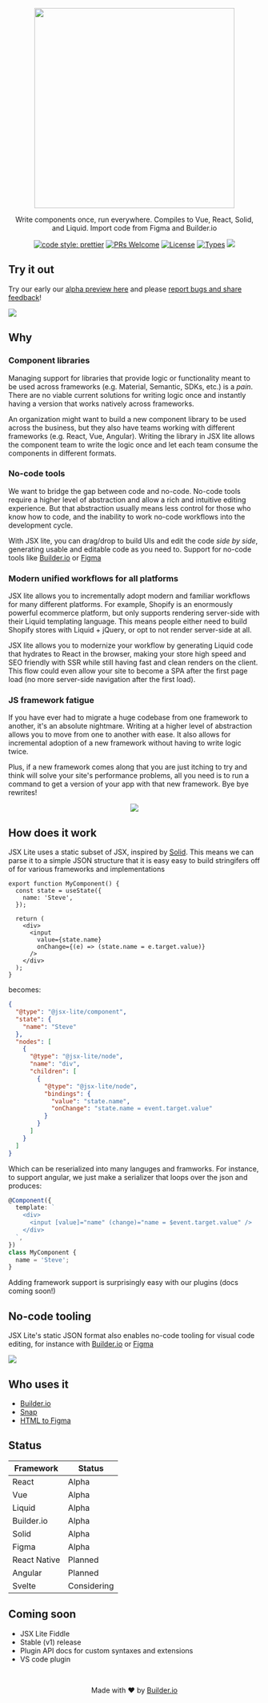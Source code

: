 <p align="center"><img width="400" src="https://cdn.builder.io/api/v1/image/assets%2FYJIGb4i01jvw0SRdL5Bt%2F873aa9bf5d8d4960abbee6d913862e1c"></p>

<p align="center">
  Write components once, run everywhere. Compiles to Vue, React, Solid, and Liquid. Import code from Figma and Builder.io
</p>

<p align="center">
  <a href="https://github.com/prettier/prettier"><img alt="code style: prettier" src="https://img.shields.io/badge/code_style-prettier-ff69b4.svg" /></a>
  <a href="https://github.com/BuilderIO/jsx-lite/pulls"><img alt="PRs Welcome" src="https://img.shields.io/badge/PRs-welcome-brightgreen.svg" /></a>
  <a href="https://github.com/BuilderIO/jsx-lite"><img alt="License" src="https://img.shields.io/github/license/BuilderIO/jsx-lite" /></a>
  <a href="https://www.npmjs.com/package/@jsx-lite/core"><img alt="Types" src="https://img.shields.io/npm/types/@jsx-lite/core" /></a>
  <a href="https://www.npmjs.com/package/@jsx-lite/core" rel="nofollow"><img src="https://img.shields.io/npm/v/@jsx-lite/core.svg?sanitize=true"></a>
</p>

## Try it out

Try our early our [alpha preview here](https://jsx-lite.builder.io/) and please [report bugs and share feedback](https://github.com/BuilderIO/jsx-lite/issues)!

<a href="https://jsx-lite.builder.io" target="_blank" rel="noopenner">
<img src="https://imgur.com/H1WTtGe.gif" />
</a>

## Why

### Component libraries

Managing support for libraries that provide logic or functionality meant to be used across frameworks (e.g. Material, Semantic, SDKs, etc.) is a _pain_. There are no viable current solutions for writing logic once and instantly having a version that works natively across frameworks.

An organization might want to build a new component library to be used across the business, but they also have teams working with different frameworks (e.g. React, Vue, Angular). Writing the library in JSX lite allows the component team to write the logic once and let each team consume the components in different formats.

### No-code tools

We want to bridge the gap between code and no-code. No-code tools require a higher level of abstraction and allow a rich and intuitive editing experience. But that abstraction usually means less control for those who know how to code, and the inability to work no-code workflows into the development cycle.

With JSX lite, you can drag/drop to build UIs and edit the code _side by side_, generating usable and editable code as you need to. Support for no-code tools like [Builder.io](https://github.com/builderio/builder) or [Figma](https://github.com/BuilderIO/html-to-figma)

### Modern unified workflows for all platforms

JSX lite allows you to incrementally adopt modern and familiar workflows for many different platforms. For example, Shopify is an enormously powerful ecommerce platform, but only supports rendering server-side with their Liquid templating language. This means people either need to build Shopify stores with Liquid + jQuery, or opt to not render server-side at all.

JSX lite allows you to modernize your workflow by generating Liquid code that hydrates to React in the browser, making your store high speed and SEO friendly with SSR while still having fast and clean renders on the client. This flow could even allow your site to become a SPA after the first page load (no more server-side navigation after the first load).

### JS framework fatigue

If you have ever had to migrate a huge codebase from one framework to another, it's an absolute nightmare. Writing at a higher level of abstraction allows you to move from one to another with ease. It also allows for incremental adoption of a new framework without having to write logic twice.

Plus, if a new framework comes along that you are just itching to try and think will solve your site's performance problems, all you need is to run a command to get a version of your app with that new framework. Bye bye rewrites!

<p align="center">
<img src="https://cdn.builder.io/api/v1/image/assets%2FYJIGb4i01jvw0SRdL5Bt%2Fe1885f0ff4674d20a241690e479611f9" />
</p>

## How does it work

JSX Lite uses a static subset of JSX, inspired by [Solid](https://github.com/ryansolid/solid/blob/master/documentation/rendering.md). This means we can parse it to a simple JSON structure that it is easy easy to build stringifers off of for various frameworks and implementations

```tsx
export function MyComponent() {
  const state = useState({
    name: 'Steve',
  });

  return (
    <div>
      <input
        value={state.name}
        onChange={(e) => (state.name = e.target.value)}
      />
    </div>
  );
}
```

becomes:

```json
{
  "@type": "@jsx-lite/component",
  "state": {
    "name": "Steve"
  },
  "nodes": [
    {
      "@type": "@jsx-lite/node",
      "name": "div",
      "children": [
        {
          "@type": "@jsx-lite/node",
          "bindings": {
            "value": "state.name",
            "onChange": "state.name = event.target.value"
          }
        }
      ]
    }
  ]
}
```

Which can be reserialized into many languges and framworks. For instance, to support angular, we just make a serializer that loops over the json and produces:

```ts
@Component({
  template: `
    <div>
      <input [value]="name" (change)="name = $event.target.value" />
    </div>
  `,
})
class MyComponent {
  name = 'Steve';
}
```

Adding framework support is surprisingly easy with our plugins (docs coming soon!)

## No-code tooling

JSX Lite's static JSON format also enables no-code tooling for visual code editing, for instance with [Builder.io](https://github.com/builderio/builder) or [Figma](https://github.com/BuilderIO/html-to-figma)

<img src="https://imgur.com/3TjfY2H.gif" >

## Who uses it

- [Builder.io](https://github.com/builderio/builder)
- [Snap](https://github.com/builderio/snap)
- [HTML to Figma](https://github.com/builderio/html-to-figma)

## Status

| Framework    | Status      |
| ------------ | ----------- |
| React        | Alpha       |
| Vue          | Alpha       |
| Liquid       | Alpha       |
| Builder.io   | Alpha       |
| Solid        | Alpha       |
| Figma        | Alpha       |
| React Native | Planned     |
| Angular      | Planned     |
| Svelte       | Considering |

## Coming soon

- JSX Lite Fiddle
- Stable (v1) release
- Plugin API docs for custom syntaxes and extensions
- VS code plugin

<br />
<p align="center">
  Made with ❤️ by <a target="_blank" href="https://www.builder.io/">Builder.io</a>
</p>
